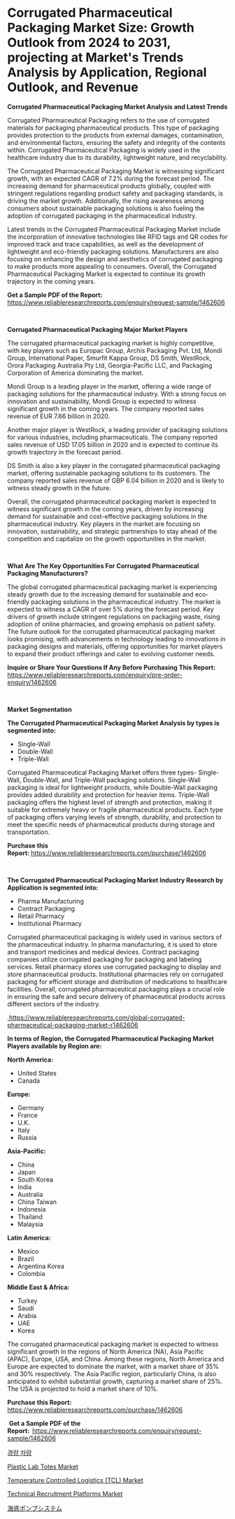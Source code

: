 <p><h1>Corrugated Pharmaceutical Packaging Market Size: Growth Outlook from 2024 to 2031, projecting at Market's Trends Analysis by Application, Regional Outlook, and Revenue</h1></p><p><strong>Corrugated Pharmaceutical Packaging Market Analysis and Latest Trends</strong></p>
<p><p>Corrugated Pharmaceutical Packaging refers to the use of corrugated materials for packaging pharmaceutical products. This type of packaging provides protection to the products from external damages, contamination, and environmental factors, ensuring the safety and integrity of the contents within. Corrugated Pharmaceutical Packaging is widely used in the healthcare industry due to its durability, lightweight nature, and recyclability.</p><p>The Corrugated Pharmaceutical Packaging Market is witnessing significant growth, with an expected CAGR of 7.2% during the forecast period. The increasing demand for pharmaceutical products globally, coupled with stringent regulations regarding product safety and packaging standards, is driving the market growth. Additionally, the rising awareness among consumers about sustainable packaging solutions is also fueling the adoption of corrugated packaging in the pharmaceutical industry.</p><p>Latest trends in the Corrugated Pharmaceutical Packaging Market include the incorporation of innovative technologies like RFID tags and QR codes for improved track and trace capabilities, as well as the development of lightweight and eco-friendly packaging solutions. Manufacturers are also focusing on enhancing the design and aesthetics of corrugated packaging to make products more appealing to consumers. Overall, the Corrugated Pharmaceutical Packaging Market is expected to continue its growth trajectory in the coming years.</p></p>
<p><strong>Get a Sample PDF of the Report:&nbsp;</strong> <a href="https://www.reliableresearchreports.com/enquiry/request-sample/1462606">https://www.reliableresearchreports.com/enquiry/request-sample/1462606</a></p>
<p>&nbsp;</p>
<p><strong>Corrugated Pharmaceutical Packaging Major Market Players</strong></p>
<p><p>The corrugated pharmaceutical packaging market is highly competitive, with key players such as Europac Group, Archis Packaging Pvt. Ltd, Mondi Group, International Paper, Smurfit Kappa Group, DS Smith, WestRock, Orora Packaging Australia Pty Ltd, Georgia-Pacific LLC, and Packaging Corporation of America dominating the market.</p><p>Mondi Group is a leading player in the market, offering a wide range of packaging solutions for the pharmaceutical industry. With a strong focus on innovation and sustainability, Mondi Group is expected to witness significant growth in the coming years. The company reported sales revenue of EUR 7.66 billion in 2020.</p><p>Another major player is WestRock, a leading provider of packaging solutions for various industries, including pharmaceuticals. The company reported sales revenue of USD 17.05 billion in 2020 and is expected to continue its growth trajectory in the forecast period.</p><p>DS Smith is also a key player in the corrugated pharmaceutical packaging market, offering sustainable packaging solutions to its customers. The company reported sales revenue of GBP 6.04 billion in 2020 and is likely to witness steady growth in the future.</p><p>Overall, the corrugated pharmaceutical packaging market is expected to witness significant growth in the coming years, driven by increasing demand for sustainable and cost-effective packaging solutions in the pharmaceutical industry. Key players in the market are focusing on innovation, sustainability, and strategic partnerships to stay ahead of the competition and capitalize on the growth opportunities in the market.</p></p>
<p>&nbsp;</p>
<p><strong>What Are The Key Opportunities For Corrugated Pharmaceutical Packaging Manufacturers?</strong></p>
<p><p>The global corrugated pharmaceutical packaging market is experiencing steady growth due to the increasing demand for sustainable and eco-friendly packaging solutions in the pharmaceutical industry. The market is expected to witness a CAGR of over 5% during the forecast period. Key drivers of growth include stringent regulations on packaging waste, rising adoption of online pharmacies, and growing emphasis on patient safety. The future outlook for the corrugated pharmaceutical packaging market looks promising, with advancements in technology leading to innovations in packaging designs and materials, offering opportunities for market players to expand their product offerings and cater to evolving customer needs.</p></p>
<p><strong>Inquire or Share Your Questions If Any Before Purchasing This Report:</strong> <a href="https://www.reliableresearchreports.com/enquiry/pre-order-enquiry/1462606">https://www.reliableresearchreports.com/enquiry/pre-order-enquiry/1462606</a></p>
<p>&nbsp;</p>
<p><strong>Market Segmentation</strong></p>
<p><strong>The Corrugated Pharmaceutical Packaging Market Analysis by types is segmented into:</strong></p>
<p><ul><li>Single-Wall</li><li>Double-Wall</li><li>Triple-Wall</li></ul></p>
<p><p>Corrugated Pharmaceutical Packaging Market offers three types- Single-Wall, Double-Wall, and Triple-Wall packaging solutions. Single-Wall packaging is ideal for lightweight products, while Double-Wall packaging provides added durability and protection for heavier items. Triple-Wall packaging offers the highest level of strength and protection, making it suitable for extremely heavy or fragile pharmaceutical products. Each type of packaging offers varying levels of strength, durability, and protection to meet the specific needs of pharmaceutical products during storage and transportation.</p></p>
<p><strong>Purchase this Report:&nbsp;</strong><a href="https://www.reliableresearchreports.com/purchase/1462606">https://www.reliableresearchreports.com/purchase/1462606</a></p>
<p>&nbsp;</p>
<p><strong>The Corrugated Pharmaceutical Packaging Market Industry Research by Application is segmented into:</strong></p>
<p><ul><li>Pharma Manufacturing</li><li>Contract Packaging</li><li>Retail Pharmacy</li><li>Institutional Pharmacy</li></ul></p>
<p><p>Corrugated pharmaceutical packaging is widely used in various sectors of the pharmaceutical industry. In pharma manufacturing, it is used to store and transport medicines and medical devices. Contract packaging companies utilize corrugated packaging for packaging and labeling services. Retail pharmacy stores use corrugated packaging to display and store pharmaceutical products. Institutional pharmacies rely on corrugated packaging for efficient storage and distribution of medications to healthcare facilities. Overall, corrugated pharmaceutical packaging plays a crucial role in ensuring the safe and secure delivery of pharmaceutical products across different sectors of the industry.</p></p>
<p><a href="https://www.reliableresearchreports.com/global-corrugated-pharmaceutical-packaging-market-r1462606">&nbsp;https://www.reliableresearchreports.com/global-corrugated-pharmaceutical-packaging-market-r1462606</a></p>
<p><strong>In terms of Region, the Corrugated Pharmaceutical Packaging Market Players available by Region are:</strong></p>
<p>
    <p> <strong> North America: </strong>
        <ul>
            <li>United States</li>
            <li>Canada</li>
        </ul>
        </p> 
    <p> <strong> Europe: </strong>
        <ul>
            <li>Germany</li>
            <li>France</li>
            <li>U.K.</li>
            <li>Italy</li>
            <li>Russia</li>
        </ul>
        </p> 
    <p> <strong> Asia-Pacific: </strong>
        <ul>
            <li>China</li>
            <li>Japan</li>
            <li>South Korea</li>
            <li>India</li>
            <li>Australia</li>
            <li>China Taiwan</li>
            <li>Indonesia</li>
            <li>Thailand</li>
            <li>Malaysia</li>
        </ul>
        </p> 
    <p> <strong> Latin America: </strong>
        <ul>
            <li>Mexico</li>
            <li>Brazil</li>
            <li>Argentina Korea</li>
            <li>Colombia</li>
        </ul>
        </p> 
    <p> <strong> Middle East & Africa: </strong>
        <ul>
            <li>Turkey</li>
            <li>Saudi</li>
            <li>Arabia</li>
            <li>UAE</li>
            <li>Korea</li>
        </ul>
    </p>
    </p>
<p><p>The corrugated pharmaceutical packaging market is expected to witness significant growth in the regions of North America (NA), Asia Pacific (APAC), Europe, USA, and China. Among these regions, North America and Europe are expected to dominate the market, with a market share of 35% and 30% respectively. The Asia Pacific region, particularly China, is also anticipated to exhibit substantial growth, capturing a market share of 25%. The USA is projected to hold a market share of 10%.</p></p>
<p><strong>Purchase this Report: </strong><a href="https://www.reliableresearchreports.com/purchase/1462606">https://www.reliableresearchreports.com/purchase/1462606</a></p>
<p>&nbsp;<strong>Get a Sample PDF of the Report:&nbsp;&nbsp;</strong><a href="https://www.reliableresearchreports.com/enquiry/request-sample/1462606">https://www.reliableresearchreports.com/enquiry/request-sample/1462606</a></p>
<p><strong></strong></p>
<p><p><a href="https://medium.com/@luffiazaza/%EA%B0%80%EB%B2%BC%EC%9A%B4-%EC%B0%A8%EB%9F%89-%EC%8B%9C%EC%9E%A5-%EA%B7%9C%EB%AA%A8-%EB%B0%8F-%EC%8B%9C%EC%9E%A5-%EB%8F%99%ED%96%A5-%EC%A0%84%EC%B2%B4-%EC%82%B0%EC%97%85-%EA%B0%9C%EC%9A%94-2024%EB%85%84%EB%B6%80%ED%84%B0-2031%EB%85%84%EA%B9%8C%EC%A7%80-5e0a6ff561ba">경량 차량</a></p><p><a href="https://github.com/cameroneffertz/Market-Research-Report-List-1/blob/main/plastic-lab-totes-market.md">Plastic Lab Totes Market</a></p><p><a href="https://www.linkedin.com/pulse/temperature-controlled-logistics-tcl-market-trends-analysis-1zqfc">Temperature Controlled Logistics (TCL) Market</a></p><p><a href="https://www.linkedin.com/pulse/technical-recruitment-platforms-market-furnishes-information-cyaoe">Technical Recruitment Platforms Market</a></p><p><a href="https://github.com/RodHoppe07/Market-Research-Report-List-1/blob/main/405343557900.md">海底ポンプシステム</a></p></p>
